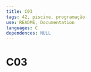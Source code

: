 ```yaml
---
title: C03
tags: 42, piscine, programação
use: README, Documentation
languages: C
dependences: NULL
---
```


# C03